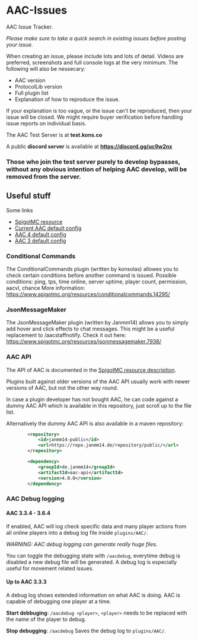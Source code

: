 # AAC-Issues
AAC Issue Tracker. 

*Please make sure to take a quick search in existing issues before posting your issue.*

When creating an issue, please include lots and lots of detail. Videos are preferred, screenshots and full console logs at the very minimum. The following will also be nessecary:
- AAC version
- ProtocolLib version
- Full plugin list
- Explanation of how to reproduce the issue.

If your explanation is too vague, or the issue can't be reproduced, then your issue will be closed. We might require buyer verification before handling issue reports on individual basis.

The AAC Test Server is at **test.kons.co**

A public **discord server** is available at **https://discord.gg/uc9w2nx**

### Those who join the test server purely to develop bypasses, without any obvious intention of helping AAC develop, will be removed from the server.

## Useful stuff

Some links
- [SpigotMC resource](https://www.spigotmc.org/resources/6442/)
- [Current AAC default config](https://gist.github.com/konsolas/b283c1abcad3fa214d1788769c7c2db1)
- [AAC 4 default config](https://gist.github.com/konsolas/b283c1abcad3fa214d1788769c7c2db1)
- [AAC 3 default config](https://gist.github.com/konsolas/400c9678e0264fab8d04d84780ec4c63)

### Conditional Commands

The ConditionalCommands plugin (written by konsolas) allowes you to check certain conditions before another command is issued.
Possible conditions: ping, tps, time online, server uptime, player count, permission, aacvl, chance
More information: https://www.spigotmc.org/resources/conditionalcommands.14295/

### JsonMessageMaker

The JsonMessageMaker plugin (written by Janmm14) allows you to simply add hover and click effects to chat messages. This might be a useful replacement to /aacstaffnotify.
Check it out here:
https://www.spigotmc.org/resources/jsonmessagemaker.7938/

### AAC API

The API of AAC is documented in the [SpigotMC resource description](https://www.spigotmc.org/resources/6442/). 

Plugins built against older versions of the AAC API usually work with newer versions of AAC, but not the other way round.

In case a plugin developer has not bought AAC, he can code against a dummy AAC API which is available in this repository, just scroll up to the file list.

Alternatively the dummy AAC API is also available in a maven repository:

```xml
        <repository>
            <id>janmm14-public</id>
            <url>https://repo.janmm14.de/repository/public/</url>
        </repository>

```
```xml
        <dependency>
            <groupId>de.janmm14</groupId>
            <artifactId>aac-api</artifactId>
            <version>4.0.0</version>
        </dependency>
```

### AAC Debug logging

#### AAC 3.3.4 - 3.6.4
If enabled, AAC will log check specific data and many player actions from all online players into a debug log file inside `plugins/AAC/`.

_WARNING: AAC debug logging can generate really huge files._

You can toggle the debugging state with `/aacdebug`, everytime debug is disabled a new debug file will be generated.
A debug log is especially useful for movement related issues.

#### Up to AAC 3.3.3
A debug log shows extended information on what AAC is doing.
AAC is capable of debugging one player at a time.

**Start debbuging**: `/aacdebug <player>`, `<player>` needs to be replaced with the name of the player to debug.

**Stop debugging**: `/aacdebug`
Saves the debug log to `plugins/AAC/`.
